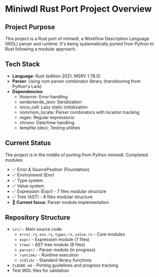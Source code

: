 # Miniwdl Rust Port Project Overview

## Project Purpose
This project is a Rust port of miniwdl, a Workflow Description Language (WDL) parser and runtime. It's being systematically ported from Python to Rust following a modular approach.

## Tech Stack
- **Language**: Rust (edition 2021, MSRV 1.78.0)
- **Parser**: Using nom parser combinator library (transitioning from Python's Lark)
- **Dependencies**: 
  - thiserror: Error handling
  - serde/serde_json: Serialization
  - once_cell: Lazy static initialization
  - nom/nom_locate: Parser combinators with location tracking
  - regex: Regular expressions
  - chrono: Date/time handling
  - tempfile (dev): Testing utilities

## Current Status
The project is in the middle of porting from Python miniwdl. Completed modules:
- ✅ Error & SourcePosition (Foundation)
- ✅ Environment (Env) 
- ✅ Type system
- ✅ Value system
- ✅ Expression (Expr) - 7 files modular structure
- ✅ Tree (AST) - 8 files modular structure
- 🎯 **Current focus**: Parser module implementation

## Repository Structure
- `src/` - Main source code
  - `error.rs`, `env.rs`, `types.rs`, `value.rs` - Core modules
  - `expr/` - Expression module (7 files)
  - `tree/` - AST tree module (8 files) 
  - `parser/` - Parser module (in progress)
  - `runtime/` - Runtime execution
  - `stdlib/` - Standard library functions
- `CLAUDE.md` - Porting guidelines and progress tracking
- Test WDL files for validation